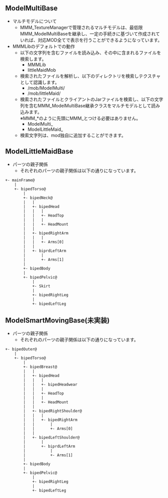 ## ModelMultiBase
- マルチモデルについて
    - MMM_TextureManagerで管理されるマルチモデルは、最低限MMM_ModelMultiBaseを継承し、一定の手続きに基づいて作成されていれば、対応MOD全てで表示を行うことができるようになっています。	
- MMMLibのデフォルトでの動作
    - 以下の文字列を含むファイルを読み込み、その中に含まれるファイルを検索します。
        - MMMLib
        - littleMaidMob
    - 検索されたファイルを解析し、以下のディレクトリを検索しテクスチャとして認識します。
        - /mob/ModelMulti/
        - /mob/littleMaid/
    - 検索されたファイルとクライアントのJarファイルを検索し、以下の文字列を含むMMM_ModelMultiBase継承クラスをマルチモデルとして読み込みます。  
      ※MMM_*のように先頭にMMM_とつける必要はありません。
        - ModelMulti_
        - ModelLittleMaid_
    - 検索文字列は、mod独自に追加することができます。


## ModelLittleMaidBase
- パーツの親子関係
    - それぞれのパーツの親子関係は以下の通りになっています。
~~~~
+- mainFrame@
	|
	+- bipedTorso@
		|
		+- bipedNeck@
		|	|
		|	+- bipedHead
		|	|	|
		|	|	+- HeadTop
		|	|	|
		|	|	+- HeadMount
		|	|
		|	+- bipedRightArm
		|	|	|
		|	|	+- Arms[0]
		|	|
		|	+- biprdLeftArm
		|		|
		|		+- Arms[1]
		|
		+- bipedBody
		|
		+- bipedPelvic@
			|
			+- Skirt
			|
			+- bipedRightLeg
			|
			+- bipedLeftLeg
~~~~


## ModelSmartMovingBase(未実装)
- パーツの親子関係
    - それぞれのパーツの親子関係は以下の通りになっています。
~~~~
+- bipedOuter@
	|
	+- bipedTorso@
		|
		+- bipedBreast@
		|	|
		|	+- bipedHead
		|	|	|
		|	|	+- bipedHeadwear
		|	|	|
		|	|	+- HeadTop
		|	|	|
		|	|	+- HeadMount
		|	|
		|	+- bipedRightShoulder@
		|	|	|
		|	|	+- bipedRightArm
		|	|		|
		|	|		+- Arms[0]
		|	|
		|	+- bipedLeftShoulder@
		|		|
		|		+- biprdLeftArm
		|			|
		|			+- Arms[1]
		|
		+- bipedBody
		|
		+- bipedPelvic@
			|
			+- bipedRightLeg
			|
			+- bipedLeftLeg
~~~~
